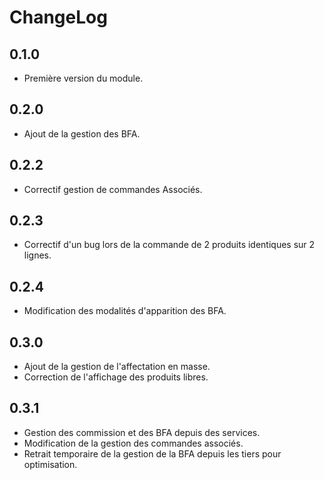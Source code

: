 # ChangeLog

## 0.1.0
- Première version du module.

## 0.2.0
- Ajout de la gestion des BFA.

## 0.2.2
- Correctif gestion de commandes Associés.

## 0.2.3
- Correctif d'un bug lors de la commande de 2 produits identiques sur 2 lignes.

## 0.2.4
- Modification des modalités d'apparition des BFA.

## 0.3.0

- Ajout de la gestion de l'affectation en masse.
- Correction de l'affichage des produits libres.

## 0.3.1

- Gestion des commission et des BFA depuis des services.
- Modification de la gestion des commandes associés.
- Retrait temporaire de la gestion de la BFA depuis les tiers pour optimisation.